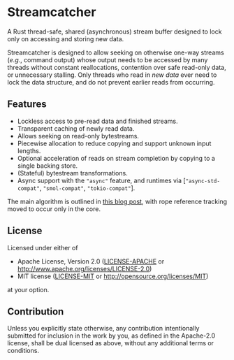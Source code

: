 # Streamcatcher
A Rust thread-safe, shared (asynchronous) stream buffer designed to lock only on accessing and storing new data.

Streamcatcher is designed to allow seeking on otherwise one-way streams (*e.g.*, command output)
whose output needs to be accessed by many threads without constant reallocations,
contention over safe read-only data, or unnecessary stalling. Only threads who read in
*new data* ever need to lock the data structure, and do not prevent earlier reads from occurring.

## Features
* Lockless access to pre-read data and finished streams.
* Transparent caching of newly read data.
* Allows seeking on read-only bytestreams.
* Piecewise allocation to reduce copying and support unknown input lengths.
* Optional acceleration of reads on stream completion by copying to a single backing store.
* (Stateful) bytestream transformations.
* Async support with the `"async"` feature, and runtimes via [`"async-std-compat"`, `"smol-compat"`, `"tokio-compat"`].

The main algorithm is outlined in [this blog post], with rope
reference tracking moved to occur only in the core.

## License

Licensed under either of

 * Apache License, Version 2.0
   ([LICENSE-APACHE](LICENSE-APACHE) or http://www.apache.org/licenses/LICENSE-2.0)
 * MIT license
   ([LICENSE-MIT](LICENSE-MIT) or http://opensource.org/licenses/MIT)

at your option.

## Contribution

Unless you explicitly state otherwise, any contribution intentionally submitted
for inclusion in the work by you, as defined in the Apache-2.0 license, shall be
dual licensed as above, without any additional terms or conditions.

[this blog post]: https://mcfelix.me/blog/shared-buffers/
